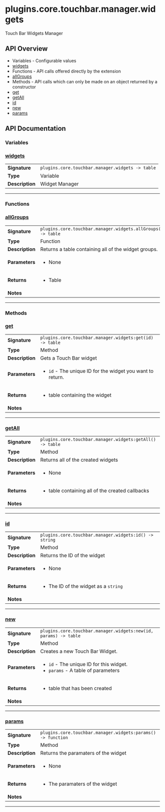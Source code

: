 # plugins.core.touchbar.manager.widgets

Touch Bar Widgets Manager

## API Overview
* Variables - Configurable values
 * [widgets](#widgets)
* Functions - API calls offered directly by the extension
 * [allGroups](#allGroups)
* Methods - API calls which can only be made on an object returned by a constructor
 * [get](#get)
 * [getAll](#getAll)
 * [id](#id)
 * [new](#new)
 * [params](#params)

## API Documentation

### Variables


### [widgets](#widgets)

|                                             |                                                                                     |
| --------------------------------------------|-------------------------------------------------------------------------------------|
| **Signature**                               | `plugins.core.touchbar.manager.widgets -> table`                                                                    |
| **Type**                                    | Variable                                                                     |
| **Description**                             | Widget Manager                                                                     |

---
### Functions


### [allGroups](#allGroups)

|                                             |                                                                                     |
| --------------------------------------------|-------------------------------------------------------------------------------------|
| **Signature**                               | `plugins.core.touchbar.manager.widgets.allGroups() -> table`                                                                    |
| **Type**                                    | Function                                                                     |
| **Description**                             | Returns a table containing all of the widget groups.                                                                     |
| **Parameters**                              | <ul><li>None</li></ul> |
| **Returns**                                 | <ul><li>Table</li></ul>          |
| **Notes**                                   | <ul></ul>                |

---
### Methods


### [get](#get)

|                                             |                                                                                     |
| --------------------------------------------|-------------------------------------------------------------------------------------|
| **Signature**                               | `plugins.core.touchbar.manager.widgets:get(id) -> table`                                                                    |
| **Type**                                    | Method                                                                     |
| **Description**                             | Gets a Touch Bar widget                                                                     |
| **Parameters**                              | <ul><li>`id`      - The unique ID for the widget you want to return.</li></ul> |
| **Returns**                                 | <ul><li>table containing the widget</li></ul>          |
| **Notes**                                   | <ul></ul>                |

---

### [getAll](#getAll)

|                                             |                                                                                     |
| --------------------------------------------|-------------------------------------------------------------------------------------|
| **Signature**                               | `plugins.core.touchbar.manager.widgets:getAll() -> table`                                                                    |
| **Type**                                    | Method                                                                     |
| **Description**                             | Returns all of the created widgets                                                                     |
| **Parameters**                              | <ul><li>None</li></ul> |
| **Returns**                                 | <ul><li>table containing all of the created callbacks</li></ul>          |
| **Notes**                                   | <ul></ul>                |

---

### [id](#id)

|                                             |                                                                                     |
| --------------------------------------------|-------------------------------------------------------------------------------------|
| **Signature**                               | `plugins.core.touchbar.manager.widgets:id() -> string`                                                                    |
| **Type**                                    | Method                                                                     |
| **Description**                             | Returns the ID of the widget                                                                     |
| **Parameters**                              | <ul><li>None</li></ul> |
| **Returns**                                 | <ul><li>The ID of the widget as a `string`</li></ul>          |
| **Notes**                                   | <ul></ul>                |

---

### [new](#new)

|                                             |                                                                                     |
| --------------------------------------------|-------------------------------------------------------------------------------------|
| **Signature**                               | `plugins.core.touchbar.manager.widgets:new(id, params) -> table`                                                                    |
| **Type**                                    | Method                                                                     |
| **Description**                             | Creates a new Touch Bar Widget.                                                                     |
| **Parameters**                              | <ul><li>`id` - The unique ID for this widget.</li><li>`params` - A table of parameters</li></ul> |
| **Returns**                                 | <ul><li>table that has been created</li></ul>          |
| **Notes**                                   | <ul></ul>                |

---

### [params](#params)

|                                             |                                                                                     |
| --------------------------------------------|-------------------------------------------------------------------------------------|
| **Signature**                               | `plugins.core.touchbar.manager.widgets:params() -> function`                                                                    |
| **Type**                                    | Method                                                                     |
| **Description**                             | Returns the paramaters of the widget                                                                     |
| **Parameters**                              | <ul><li>None</li></ul> |
| **Returns**                                 | <ul><li>The paramaters of the widget</li></ul>          |
| **Notes**                                   | <ul></ul>                |

---
